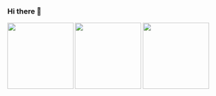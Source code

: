 ### Hi there 👋


<div>
<img align="left" src="https://media0.giphy.com/media/AqcfW6opza0r1eznPc/giphy.gif?cid=790b761110536131319f050d455bb43990ddc15b21a7e526&rid=giphy.gif&ct=s" width="150" height="150">

  <img height="150em" src="https://private-readme.vercel.app/api?username=camoore&show_icons=true&theme=dark&count_private=true&hide=stars,issues&rank_icon=github"/>
  <img height="150em" src="https://private-readme.vercel.app/api/top-langs/?username=camoore&langs_count=7&theme=dark"/>
  
</div>  
<!--
**camoore/camoore** is a ✨ _special_ ✨ repository because its `README.md` (this file) appears on your GitHub profile.

Here are some ideas to get you started:

- 🔭 I’m currently working on ...
- 🌱 I’m currently learning ...
- 👯 I’m looking to collaborate on ...
- 🤔 I’m looking for help with ...
- 💬 Ask me about ...
- 📫 How to reach me: ...
- 😄 Pronouns: ...
- ⚡ Fun fact: ...
-->
